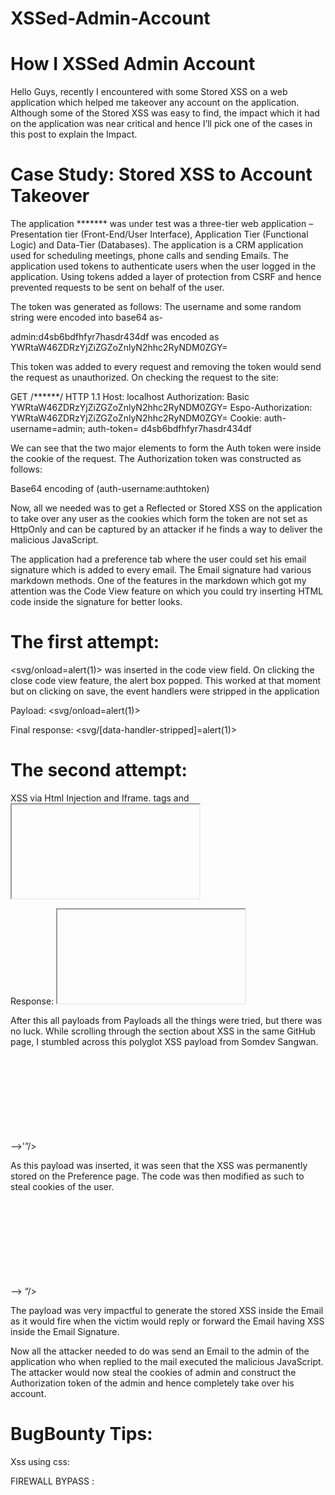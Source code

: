 # XSSed-Admin-Account
# How I XSSed Admin Account
Hello Guys, recently I encountered with some Stored XSS on a web application which helped me takeover any account on the application.
Although some of the Stored XSS was easy to find, the impact which it had on the application was near critical and hence I’ll pick one of the cases in this post to explain the Impact.

# Case Study: Stored XSS to Account Takeover
The application ******* was under test was a three-tier web application – Presentation tier (Front-End/User Interface), Application Tier (Functional Logic) and Data-Tier (Databases). The application is a CRM application used for scheduling meetings, phone calls and sending Emails. The application used tokens to authenticate users when the user logged in the application. Using tokens added a layer of protection from CSRF and hence prevented requests to be sent on behalf of the user.

The token was generated as follows:
The username and some random string were encoded into base64 as-

admin:d4sb6bdfhfyr7hasdr434df was encoded as YWRtaW46ZDRzYjZiZGZoZnlyN2hhc2RyNDM0ZGY=

This token was added to every request and removing the token would send the request as unauthorized.
On checking the request to the site:

GET /******/ HTTP 1.1
Host: localhost
Authorization: Basic YWRtaW46ZDRzYjZiZGZoZnlyN2hhc2RyNDM0ZGY=
Espo-Authorization: YWRtaW46ZDRzYjZiZGZoZnlyN2hhc2RyNDM0ZGY=
Cookie: auth-username=admin; auth-token= d4sb6bdfhfyr7hasdr434df

We can see that the two major elements to form the Auth token were inside the cookie of the request. The Authorization token was constructed as follows:

Base64 encoding of (auth-username:authtoken)

Now, all we needed was to get a Reflected or Stored XSS on the application to take over any user as the cookies which form the token are not set as HttpOnly and can be captured by an attacker if he finds a way to deliver the malicious JavaScript.

The application had a preference tab where the user could set his email signature which is added to every email. The Email signature had various markdown methods. One of the features in the markdown which got my attention was the Code View feature on which you could try inserting HTML code inside the signature for better looks.

# The first attempt:
<svg/onload=alert(1)> was inserted in the code view field. On clicking the close code view feature, the alert box popped. This worked at that moment but on clicking on save, the event handlers were stripped in the application

Payload: <svg/onload=alert(1)>

Final response: <svg/[data-handler-stripped]=alert(1)>

# The second attempt:
XSS via Html Injection and Iframe. <a> tags and <iframe> tags were accepted by the application. Using the payload <a href=javascript:alert(1)>test</a> or the same with Iframe, the tags were inserted into the application but stripped the href or src values.

Payload: <a href=javascript:alert(1)>test</a>

Response:<a>test</a>

Payload: <iframe src=javscript:alert(1)></iframe>

Response: <iframe></iframe>

After this all payloads from Payloads all the things were tried, but there was no luck. While scrolling through the section about XSS in the same GitHub page, I stumbled across this polyglot XSS payload from Somdev Sangwan.

–>'”/></sCript><svG x=”>” onload=(co\u006efirm)“>

As this payload was inserted, it was seen that the XSS was permanently stored on the Preference page.
The code was then modified as such to steal cookies of the user.

–> “/><svg x=”>” onload=”(co\u006efirm)(document.cookie)”></svg>

The payload was very impactful to generate the stored XSS inside the Email as it would fire when the victim would reply or forward the Email having XSS inside the Email Signature.

Now all the attacker needed to do was send an Email to the admin of the application who when replied to the mail executed the malicious JavaScript. The attacker would now steal the cookies of admin and construct the Authorization token of the admin and hence completely take over his account.


# BugBounty Tips:
Xss using css:
<style>img{background-image:url(‘javascript:alert(1)’)}</style>


FIREWALL BYPASS :

<style>*{background-image:url(‘\6A\61\76\61\73\63\72\69\70\74\3A\61\6C\65\72\74\28\6C\6F\63\61\74\69\6F\6E\29’)}</style>
